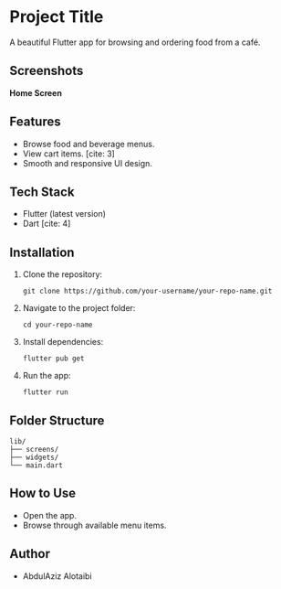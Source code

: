 # Project Title

A beautiful Flutter app for browsing and ordering food from a café.

## Screenshots

**Home Screen**

## Features

- Browse food and beverage menus. 
- View cart items. [cite: 3]
- Smooth and responsive UI design. 

## Tech Stack

- Flutter (latest version) 
- Dart [cite: 4]

## Installation

1.  Clone the repository:

    `git clone https://github.com/your-username/your-repo-name.git` 

2.  Navigate to the project folder:

    `cd your-repo-name` 

3.  Install dependencies:

    `flutter pub get` 

4.  Run the app:

    `flutter run` 

## Folder Structure

    lib/
    ├── screens/
    ├── widgets/
    └── main.dart
    

## How to Use

- Open the app. 
- Browse through available menu items. 

## Author

- AbdulAziz Alotaibi
